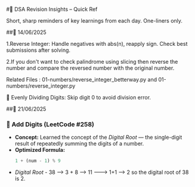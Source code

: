 #🔁 DSA Revision Insights – Quick Ref

Short, sharp reminders of key learnings from each day. One-liners only.

##📅 14/06/2025

1.Reverse Integer: Handle negatives with abs(n), reapply sign. Check best submissions after solving.

2.If you don't want to check palindrome using slicing then reverse the number and compare the reversed number with the original number.

Related Files : 01-numbers/reverse_integer_betterway.py and 01-numbers/reverse_integer.py

🔢 Evenly Dividing Digits: Skip digit 0 to avoid division error.

##📅 21/06/2025
### 🔁  Add Digits (LeetCode #258)

- **Concept:** Learned the concept of the *Digital Root* — the single-digit result of repeatedly summing the digits of a number.
- **Optimized Formula:**  
  ```python
  1 + (num - 1) % 9

- *Digital Root* - 38 --> 3 + 8 --> 11 ---> 1+1 --> 2
so the digital root of 38 is 2.